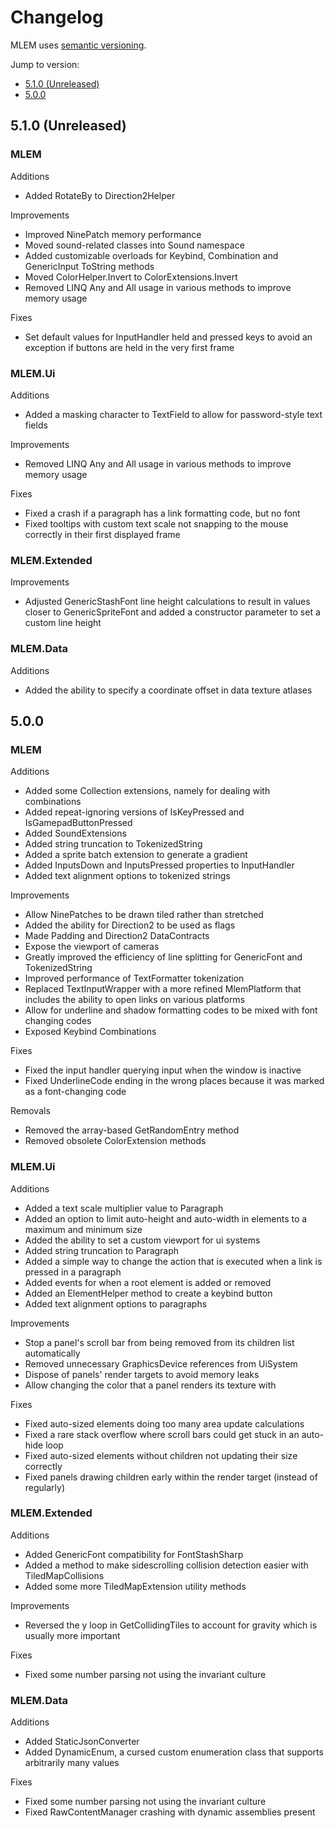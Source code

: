 # Changelog
MLEM uses [semantic versioning](https://semver.org/).

Jump to version:
- [5.1.0 (Unreleased)](#510-unreleased)
- [5.0.0](#500)

## 5.1.0 (Unreleased)
### MLEM
Additions
- Added RotateBy to Direction2Helper

Improvements
- Improved NinePatch memory performance
- Moved sound-related classes into Sound namespace
- Added customizable overloads for Keybind, Combination and GenericInput ToString methods
- Moved ColorHelper.Invert to ColorExtensions.Invert
- Removed LINQ Any and All usage in various methods to improve memory usage

Fixes
- Set default values for InputHandler held and pressed keys to avoid an exception if buttons are held in the very first frame

### MLEM.Ui
Additions
- Added a masking character to TextField to allow for password-style text fields

Improvements
- Removed LINQ Any and All usage in various methods to improve memory usage

Fixes
- Fixed a crash if a paragraph has a link formatting code, but no font
- Fixed tooltips with custom text scale not snapping to the mouse correctly in their first displayed frame

### MLEM.Extended
Improvements
- Adjusted GenericStashFont line height calculations to result in values closer to GenericSpriteFont and added a constructor parameter to set a custom line height

### MLEM.Data
Additions
- Added the ability to specify a coordinate offset in data texture atlases

## 5.0.0
### MLEM
Additions
- Added some Collection extensions, namely for dealing with combinations
- Added repeat-ignoring versions of IsKeyPressed and IsGamepadButtonPressed
- Added SoundExtensions
- Added string truncation to TokenizedString
- Added a sprite batch extension to generate a gradient
- Added InputsDown and InputsPressed properties to InputHandler
- Added text alignment options to tokenized strings

Improvements
- Allow NinePatches to be drawn tiled rather than stretched
- Added the ability for Direction2 to be used as flags
- Made Padding and Direction2 DataContracts
- Expose the viewport of cameras
- Greatly improved the efficiency of line splitting for GenericFont and TokenizedString
- Improved performance of TextFormatter tokenization
- Replaced TextInputWrapper with a more refined MlemPlatform that includes the ability to open links on various platforms
- Allow for underline and shadow formatting codes to be mixed with font changing codes
- Exposed Keybind Combinations

Fixes
- Fixed the input handler querying input when the window is inactive
- Fixed UnderlineCode ending in the wrong places because it was marked as a font-changing code

Removals
- Removed the array-based GetRandomEntry method
- Removed obsolete ColorExtension methods

### MLEM.Ui
Additions
- Added a text scale multiplier value to Paragraph
- Added an option to limit auto-height and auto-width in elements to a maximum and minimum size
- Added the ability to set a custom viewport for ui systems
- Added string truncation to Paragraph
- Added a simple way to change the action that is executed when a link is pressed in a paragraph
- Added events for when a root element is added or removed
- Added an ElementHelper method to create a keybind button
- Added text alignment options to paragraphs

Improvements
- Stop a panel's scroll bar from being removed from its children list automatically
- Removed unnecessary GraphicsDevice references from UiSystem
- Dispose of panels' render targets to avoid memory leaks
- Allow changing the color that a panel renders its texture with

Fixes
- Fixed auto-sized elements doing too many area update calculations
- Fixed a rare stack overflow where scroll bars could get stuck in an auto-hide loop
- Fixed auto-sized elements without children not updating their size correctly
- Fixed panels drawing children early within the render target (instead of regularly)

### MLEM.Extended
Additions
- Added GenericFont compatibility for FontStashSharp
- Added a method to make sidescrolling collision detection easier with TiledMapCollisions
- Added some more TiledMapExtension utility methods

Improvements
- Reversed the y loop in GetCollidingTiles to account for gravity which is usually more important

Fixes
- Fixed some number parsing not using the invariant culture

### MLEM.Data
Additions
- Added StaticJsonConverter
- Added DynamicEnum, a cursed custom enumeration class that supports arbitrarily many values

Fixes
- Fixed some number parsing not using the invariant culture
- Fixed RawContentManager crashing with dynamic assemblies present